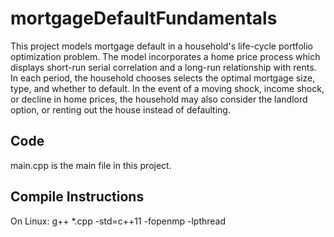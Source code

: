 # mortgageDefaultFundamentals
This project models mortgage default in a household's life-cycle portfolio optimization problem. The model incorporates a home price process which displays short-run serial correlation and a long-run relationship with rents. In each period, the household chooses selects the optimal mortgage size, type, and whether to default. In the event of a moving shock, income shock, or decline in home prices, the household may also consider the landlord option, or renting out the house instead of defaulting. 


## Code

main.cpp is the main file in this project.

## Compile Instructions
On Linux:
g++ *.cpp -std=c++11 -fopenmp -lpthread

